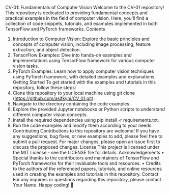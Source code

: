 CV-01: Fundamentals of Computer Vision
Welcome to the CV-01 repository! This repository is dedicated to providing fundamental concepts and practical examples in the field of computer vision. Here, you'll find a collection of code snippets, tutorials, and examples implemented in both TensorFlow and PyTorch frameworks.
Contents
1.	Introduction to Computer Vision: Explore the basic principles and concepts of computer vision, including image processing, feature extraction, and object detection.
2.	TensorFlow Examples: Dive into hands-on examples and implementations using TensorFlow framework for various computer vision tasks.
3.	PyTorch Examples: Learn how to apply computer vision techniques using PyTorch framework, with detailed examples and explanations.
Getting Started
To get started with the examples and tutorials in this repository, follow these steps:
1.	Clone this repository to your local machine using git clone (https://github.com/asifkyni/CV_01.git).
2.	Navigate to the directory containing the code examples.
3.	Explore the provided Jupyter notebooks or Python scripts to understand different computer vision concepts.
4.	Install the required dependencies using pip install -r requirements.txt.
5.	Run the code examples and modify them according to your needs.
Contributing
Contributions to this repository are welcome! If you have any suggestions, bug fixes, or new examples to add, please feel free to submit a pull request. For major changes, please open an issue first to discuss the proposed changes.
License
This project is licensed under the MIT License - see the LICENSE file for details.
Acknowledgements
•	Special thanks to the contributors and maintainers of TensorFlow and PyTorch frameworks for their invaluable tools and resources.
•	Credits to the authors of the referenced papers, tutorials, and online resources used in creating the examples and tutorials in this repository.
Contact
For any inquiries or questions regarding this repository, please contact Your Name.
Happy coding! 🚀

